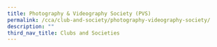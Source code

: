 ```yaml
---
title: Photography & Videography Society (PVS)
permalink: /cca/club-and-society/photography-videography-society/
description: ""
third_nav_title: Clubs and Societies
---
```

